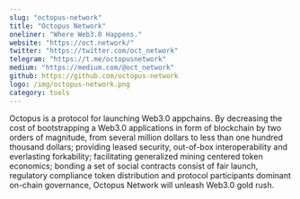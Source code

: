 ```yaml
---
slug: "octopus-network"
title: "Octopus Network"
oneliner: "Where Web3.0 Happens."
website: "https://oct.network/"
twitter: "https://twitter.com/oct_network"
telegram: "https://t.me/octopusnetwork"
medium: "https://medium.com/@oct_network"
github: https://github.com/octopus-network
logo: /img/octopus-network.png
category: tools
---
```


Octopus is a protocol for launching Web3.0 appchains. By decreasing the cost of bootstrapping a Web3.0 applications in form of blockchain by two orders of magnitude, from several million dollars to less than one hundred thousand dollars; providing leased security, out-of-box interoperability and everlasting forkability; facilitating generalized mining centered token economics; bonding a set of social contracts consist of fair launch, regulatory compliance token distribution and protocol participants dominant on-chain governance, Octopus Network will unleash Web3.0 gold rush.
